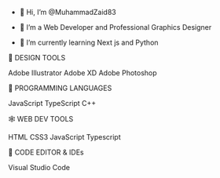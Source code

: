 - 👋 Hi, I’m @MuhammadZaid83

- 👀 I’m a Web Developer and Professional Graphics Designer

- 🌱 I’m currently learning Next js and Python

🍧 DESIGN TOOLS

Adobe Illustrator Adobe XD Adobe Photoshop

🎯 PROGRAMMING LANGUAGES

JavaScript TypeScript C++

  🕸️ WEB DEV TOOLS

HTML CSS3 JavaScript Typescript

📄 CODE EDITOR & IDEs
 
  Visual Studio Code

<!---
MuhammadZaid83/MuhammadZaid83 is a ✨ special ✨ repository because its `README.md` (this file) appears on your GitHub profile.
You can click the Preview link to take a look at your changes.
--->
